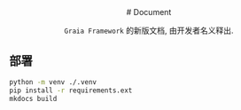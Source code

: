 <div align="center">
# Document

`Graia Framework` 的新版文档, 由开发者名义释出.

</div>

## 部署

```bash
python -m venv ./.venv
pip install -r requirements.ext
mkdocs build
```